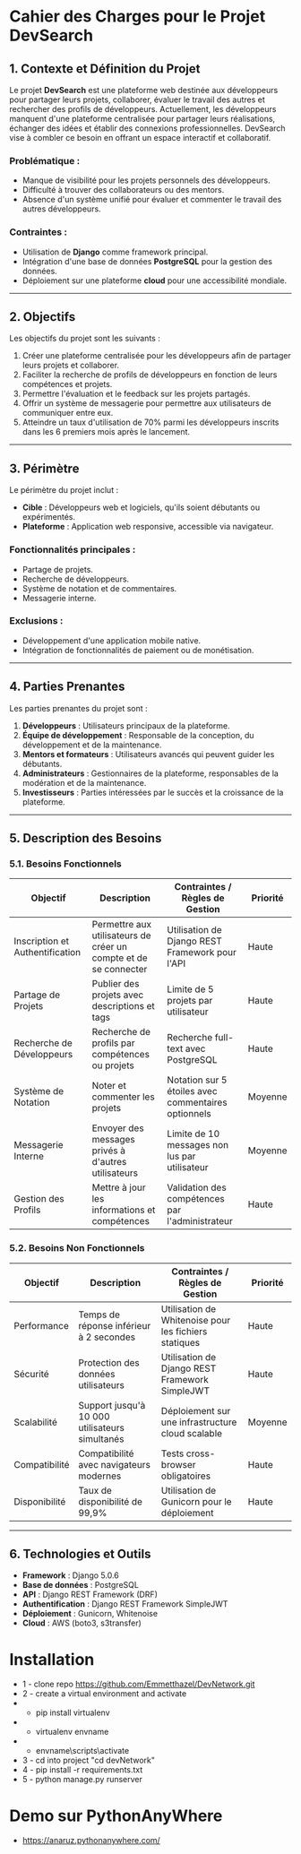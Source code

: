 # Cahier des Charges pour le Projet DevSearch

## 1. Contexte et Définition du Projet

Le projet **DevSearch** est une plateforme web destinée aux développeurs pour partager leurs projets, collaborer, évaluer le travail des autres et rechercher des profils de développeurs.
Actuellement, les développeurs manquent d'une plateforme centralisée pour partager leurs réalisations, échanger des idées et établir des connexions professionnelles. DevSearch vise à combler ce besoin en offrant un espace interactif et collaboratif.

### Problématique :

- Manque de visibilité pour les projets personnels des développeurs.
- Difficulté à trouver des collaborateurs ou des mentors.
- Absence d'un système unifié pour évaluer et commenter le travail des autres développeurs.

### Contraintes :

- Utilisation de **Django** comme framework principal.
- Intégration d'une base de données **PostgreSQL** pour la gestion des données.
- Déploiement sur une plateforme **cloud** pour une accessibilité mondiale.

---

## 2. Objectifs

Les objectifs du projet sont les suivants :

1. Créer une plateforme centralisée pour les développeurs afin de partager leurs projets et collaborer.
2. Faciliter la recherche de profils de développeurs en fonction de leurs compétences et projets.
3. Permettre l'évaluation et le feedback sur les projets partagés.
4. Offrir un système de messagerie pour permettre aux utilisateurs de communiquer entre eux.
5. Atteindre un taux d'utilisation de 70% parmi les développeurs inscrits dans les 6 premiers mois après le lancement.

---

## 3. Périmètre

Le périmètre du projet inclut :

- **Cible** : Développeurs web et logiciels, qu'ils soient débutants ou expérimentés.
- **Plateforme** : Application web responsive, accessible via navigateur.

### Fonctionnalités principales :

- Partage de projets.
- Recherche de développeurs.
- Système de notation et de commentaires.
- Messagerie interne.

### Exclusions :

- Développement d'une application mobile native.
- Intégration de fonctionnalités de paiement ou de monétisation.

---

## 4. Parties Prenantes

Les parties prenantes du projet sont :

1. **Développeurs** : Utilisateurs principaux de la plateforme.
2. **Équipe de développement** : Responsable de la conception, du développement et de la maintenance.
3. **Mentors et formateurs** : Utilisateurs avancés qui peuvent guider les débutants.
4. **Administrateurs** : Gestionnaires de la plateforme, responsables de la modération et de la maintenance.
5. **Investisseurs** : Parties intéressées par le succès et la croissance de la plateforme.

---

## 5. Description des Besoins

### 5.1. Besoins Fonctionnels

| Objectif                        | Description                                                       | Contraintes / Règles de Gestion                     | Priorité |
| ------------------------------- | ----------------------------------------------------------------- | ---------------------------------------------------- | --------- |
| Inscription et Authentification | Permettre aux utilisateurs de créer un compte et de se connecter | Utilisation de Django REST Framework pour l'API      | Haute     |
| Partage de Projets              | Publier des projets avec descriptions et tags                     | Limite de 5 projets par utilisateur                  | Haute     |
| Recherche de Développeurs      | Recherche de profils par compétences ou projets                  | Recherche full-text avec PostgreSQL                  | Haute     |
| Système de Notation            | Noter et commenter les projets                                    | Notation sur 5 étoiles avec commentaires optionnels | Moyenne   |
| Messagerie Interne              | Envoyer des messages privés à d'autres utilisateurs             | Limite de 10 messages non lus par utilisateur        | Moyenne   |
| Gestion des Profils             | Mettre à jour les informations et compétences                   | Validation des compétences par l'administrateur     | Haute     |

### 5.2. Besoins Non Fonctionnels

| Objectif       | Description                                      | Contraintes / Règles de Gestion                      | Priorité |
| -------------- | ------------------------------------------------ | ----------------------------------------------------- | --------- |
| Performance    | Temps de réponse inférieur à 2 secondes       | Utilisation de Whitenoise pour les fichiers statiques | Haute     |
| Sécurité     | Protection des données utilisateurs             | Utilisation de Django REST Framework SimpleJWT        | Haute     |
| Scalabilité   | Support jusqu'à 10 000 utilisateurs simultanés | Déploiement sur une infrastructure cloud scalable    | Moyenne   |
| Compatibilité | Compatibilité avec navigateurs modernes         | Tests cross-browser obligatoires                      | Haute     |
| Disponibilité | Taux de disponibilité de 99,9%                  | Utilisation de Gunicorn pour le déploiement          | Haute     |

---

## 6. Technologies et Outils

- **Framework** : Django 5.0.6
- **Base de données** : PostgreSQL
- **API** : Django REST Framework (DRF)
- **Authentification** : Django REST Framework SimpleJWT
- **Déploiement** : Gunicorn, Whitenoise
- **Cloud** : AWS (boto3, s3transfer)

# Installation

* 1 - clone repo https://github.com/Emmetthazel/DevNetwork.git
* 2 - create a virtual environment and activate
* - pip install virtualenv
* - virtualenv envname
* - envname\scripts\activate
* 3 - cd into project "cd devNetwork"
* 4 - pip install -r requirements.txt
* 5 - python manage.py runserver

# **Demo sur PythonAnyWhere**

* https://anaruz.pythonanywhere.com/
